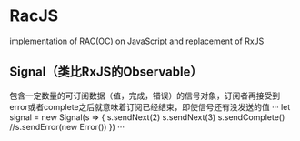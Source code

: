 # RacJS
implementation of RAC(OC) on JavaScript and replacement of RxJS
## Signal（类比RxJS的Observable）
包含一定数量的可订阅数据（值，完成，错误）的信号对象，订阅者再接受到error或者complete之后就意味着订阅已经结束，即使信号还有没发送的值
···
let signal = new Signal(s => {
   s.sendNext(2)
   s.sendNext(3)
   s.sendComplete()
   //s.sendError(new Error())
})
···
